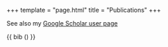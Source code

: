 +++
template = "page.html"
title = "Publications"
+++

See also my [Google Scholar user page](https://scholar.google.de/citations?user=Tabbno4AAAAJ)

{{ bib () }}
